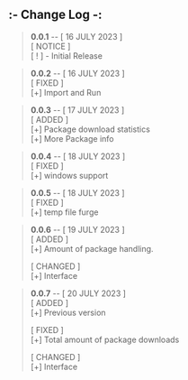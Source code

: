 ## **:- Change Log -:**

> **0.0.1** -- [ 16 JULY 2023 ]  
> [ NOTICE ]  
> [ ! ] - Initial Release

> **0.0.2** -- [ 16 JULY 2023 ]  
> [ FIXED ]  
> [+] Import and Run

> **0.0.3** -- [ 17 JULY 2023 ]  
> [ ADDED ]  
> [+] Package download statistics  
> [+] More Package info

> **0.0.4** -- [ 18 JULY 2023 ]  
> [ FIXED ]  
> [+] windows support

> **0.0.5** -- [ 18 JULY 2023 ]  
> [ FIXED ]  
> [+] temp file furge

> **0.0.6** -- [ 19 JULY 2023 ]  
> [ ADDED ]  
> [+] Amount of package handling.
>
> [ CHANGED ]  
> [+] Interface

> **0.0.7** -- [ 20 JULY 2023 ]  
> [ ADDED ]  
> [+] Previous version
>
> [ FIXED ]  
> [+] Total amount of package downloads
>
> [ CHANGED ]  
> [+] Interface
